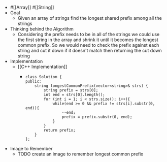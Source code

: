 - #[[Array]] #[[String]]
- Goal
	- Given an array of strings find the longest shared prefix among all the strings
- Thinking behind the Algorithm
	- Considering the prefix needs to be in all of the strings we could use the first string in the array and shrink it until it becomes the longest common prefix. So we would need to check the prefix against each string and cut it down if it doesn't match then returning the cut down string
- Implementation
	- [[C++ Implementation]]
		- ```
		  class Solution {
		  public:
		      string longestCommonPrefix(vector<string>& strs) {
		          string prefix = strs[0];
		          int end = strs[0].length();
		          for (int i = 1; i < strs.size(); i++){
		              while(end >= 0 && prefix != strs[i].substr(0, end)){
		                  --end;
		                  prefix = prefix.substr(0, end);
		              }
		          }
		          return prefix;
		      }
		  };
		  ```
- Image to Remember
	- TODO create an image to remember longest common prefix